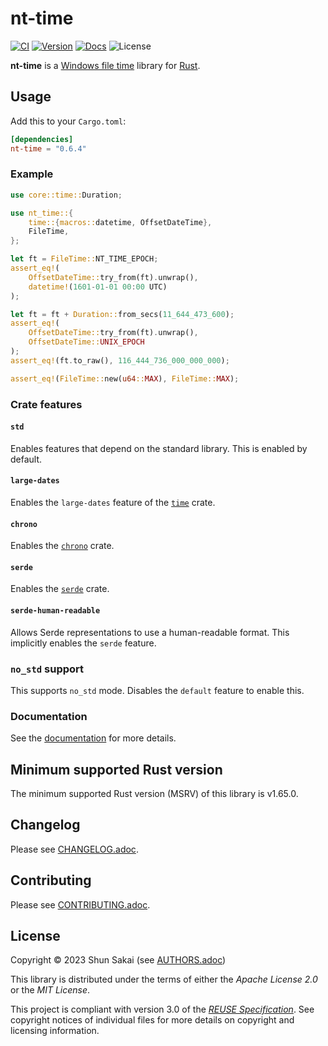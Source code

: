 <!--
SPDX-FileCopyrightText: 2023 Shun Sakai

SPDX-License-Identifier: Apache-2.0 OR MIT
-->

# nt-time

[![CI][ci-badge]][ci-url]
[![Version][version-badge]][version-url]
[![Docs][docs-badge]][docs-url]
![License][license-badge]

**nt-time** is a [Windows file time] library for [Rust].

## Usage

Add this to your `Cargo.toml`:

```toml
[dependencies]
nt-time = "0.6.4"
```

### Example

```rust
use core::time::Duration;

use nt_time::{
    time::{macros::datetime, OffsetDateTime},
    FileTime,
};

let ft = FileTime::NT_TIME_EPOCH;
assert_eq!(
    OffsetDateTime::try_from(ft).unwrap(),
    datetime!(1601-01-01 00:00 UTC)
);

let ft = ft + Duration::from_secs(11_644_473_600);
assert_eq!(
    OffsetDateTime::try_from(ft).unwrap(),
    OffsetDateTime::UNIX_EPOCH
);
assert_eq!(ft.to_raw(), 116_444_736_000_000_000);

assert_eq!(FileTime::new(u64::MAX), FileTime::MAX);
```

### Crate features

#### `std`

Enables features that depend on the standard library. This is enabled by
default.

#### `large-dates`

Enables the `large-dates` feature of the [`time`] crate.

#### `chrono`

Enables the [`chrono`] crate.

#### `serde`

Enables the [`serde`] crate.

#### `serde-human-readable`

Allows Serde representations to use a human-readable format. This implicitly
enables the `serde` feature.

### `no_std` support

This supports `no_std` mode. Disables the `default` feature to enable this.

### Documentation

See the [documentation][docs-url] for more details.

## Minimum supported Rust version

The minimum supported Rust version (MSRV) of this library is v1.65.0.

## Changelog

Please see [CHANGELOG.adoc].

## Contributing

Please see [CONTRIBUTING.adoc].

## License

Copyright &copy; 2023 Shun Sakai (see [AUTHORS.adoc])

This library is distributed under the terms of either the _Apache License 2.0_
or the _MIT License_.

This project is compliant with version 3.0 of the [_REUSE Specification_]. See
copyright notices of individual files for more details on copyright and
licensing information.

[ci-badge]: https://img.shields.io/github/actions/workflow/status/sorairolake/nt-time/CI.yaml?branch=develop&label=CI&logo=github&style=for-the-badge
[ci-url]: https://github.com/sorairolake/nt-time/actions?query=branch%3Adevelop+workflow%3ACI++
[version-badge]: https://img.shields.io/crates/v/nt-time?style=for-the-badge
[version-url]: https://crates.io/crates/nt-time
[docs-badge]: https://img.shields.io/docsrs/nt-time?label=Docs.rs&logo=docsdotrs&style=for-the-badge
[docs-url]: https://docs.rs/nt-time
[license-badge]: https://img.shields.io/crates/l/nt-time?style=for-the-badge
[Windows file time]: https://docs.microsoft.com/en-us/windows/win32/sysinfo/file-times
[Rust]: https://www.rust-lang.org/
[`time`]: https://crates.io/crates/time
[`chrono`]: https://crates.io/crates/chrono
[`serde`]: https://serde.rs/
[CHANGELOG.adoc]: CHANGELOG.adoc
[CONTRIBUTING.adoc]: CONTRIBUTING.adoc
[AUTHORS.adoc]: AUTHORS.adoc
[_REUSE Specification_]: https://reuse.software/spec/
